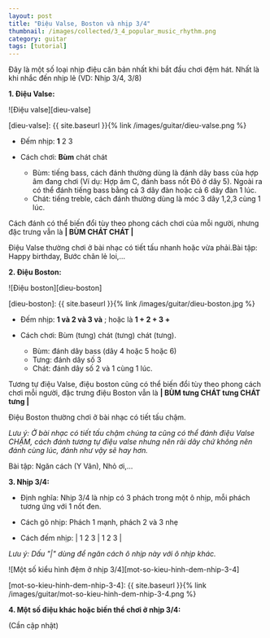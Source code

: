 ```yaml
---
layout: post
title: "Điệu Valse, Boston và nhịp 3/4"
thumbnail: /images/collected/3_4_popular_music_rhythm.png
category: guitar
tags: [tutorial]
---
```


Đây là một số loại nhịp điệu căn bản nhất khi bắt đầu chơi đệm hát. Nhất là khi nhắc đến nhịp lẻ (VD: Nhịp 3/4, 3/8)

**1. Điệu Valse:**

![Điệu valse][dieu-valse]

[dieu-valse]: {{ site.baseurl }}{% link /images/guitar/dieu-valse.png %}

* Đếm nhịp: **1** 2 3

* Cách chơi: **Bùm** chát chát

	* Bùm: tiếng bass, cách đánh thường dùng là đánh dây bass của hợp âm đang chơi (Ví dụ: Hợp âm C, đánh bass nốt Đô ở dây 5). Ngoài ra có thể đánh tiếng bass bằng cả 3 dây đàn hoặc cả 6 dây đàn 1 lúc.
	* Chát: tiếng treble, cách đánh thường dùng là móc 3 dây 1,2,3 cùng 1 lúc. 

Cách đánh có thể biến đổi tùy theo phong cách chơi của mỗi người, nhưng đặc trưng vẫn là **\| BÙM CHÁT CHÁT \|**

Điệu Valse thường chơi ở bài nhạc có tiết tấu nhanh hoặc vừa phải.Bài tập: Happy birthday, Bước chân lẻ loi,...

**2. Điệu Boston:**

![Điệu boston][dieu-boston]

[dieu-boston]: {{ site.baseurl }}{% link /images/guitar/dieu-boston.jpg %}

* Đếm nhịp: **1 và 2 và 3 và** ; hoặc là **1 + 2 + 3 +**

* Cách chơi: Bùm (tưng) chát (tưng) chát (tưng).

	* Bùm: đánh dây bass (dây 4 hoặc 5 hoặc 6)
	* Tưng: đánh dây số 3
	* Chát: đánh dây số 2 và 1 cùng 1 lúc.

Tương tự điệu Valse, điệu boston cũng có thể biến đổi tùy theo phong cách chơi mỗi người, đặc trưng điệu Boston vẫn là **\| BÙM tưng CHÁT tưng CHÁT tưng \|**

Điệu Boston thường chơi ở bài nhạc có tiết tấu chậm.

_Lưu ý: Ở bài nhạc có tiết tấu chậm chúng ta cũng có thể đánh điệu Valse CHẬM, cách đánh tương tự điệu valse nhưng nên rãi dây chứ không nên đánh cùng lúc, đánh như vậy sẽ hay hơn._

Bài tập: Ngăn cách (Y Vân), Nhỏ ơi,...

**3. Nhịp 3/4:**

* Định nghĩa: Nhịp 3/4 là nhịp có 3 phách trong một ô nhịp, mỗi phách tương ứng với 1 nốt đen.

* Cách gõ nhịp: Phách 1 mạnh, phách 2 và 3 nhẹ

* Cách đếm nhịp: \| 1 2 3 \| 1 2 3 \|

_Lưu ý: Dấu "\|" dùng để ngăn cách ô nhịp này với ô nhịp khác._

![Một số kiểu hình đệm ở nhịp 3/4][mot-so-kieu-hinh-dem-nhip-3-4]

[mot-so-kieu-hinh-dem-nhip-3-4]: {{ site.baseurl }}{% link /images/guitar/mot-so-kieu-hinh-dem-nhip-3-4.png %}

**4. Một số điệu khác hoặc biến thể chơi ở nhịp 3/4:**

(Cần cập nhật)